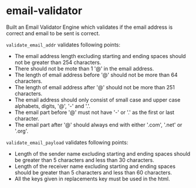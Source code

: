 # email-validator

Built an Email Validator Engine which validates if the email address is correct and email to be sent is correct.

`validate_email_addr` validates following points:
- The email address length excluding starting and ending spaces should not be greater than 254 characters.
- There should not be mote than 1 '@' in the email address.
- The length of email address before '@' should not be more than 64 characters.
- The length of email address after '@' should not be more than 251 characters.
- The email address should only consist of small case and upper case alphabets, digits, '@', '-' and '.'.
- The email part before '@' must not have '-' or '.' as the first or last character.
- The email part after '@' should always end with either '.com', '.net' or '.org'.

`validate_email_payload` validates following points:
- Length of the sender name excluding starting and ending spaces should be greater than 5 characters and less than 30 characters.
- Length of the receiver name excluding starting and ending spaces should be greater than 5 characters and less than 60 characters.
- All the keys given in replacements key must be used in the html.
